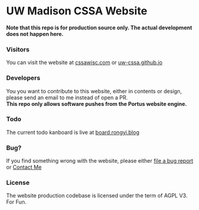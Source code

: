 # UW Madison CSSA Website

**Note that this repo is for production source only. The actual development does not happen here.**

### Visitors
You can visit the website at [cssawisc.com](https://cssawisc.com) or [uw-cssa.github.io](http://uw-cssa.github.io)

### Developers
You you want to contribute to this website, either in contents or design, please send an email to me instead of open a PR.  
**This repo only allows software pushes from the Portus website engine.**

### Todo
The current todo kanboard is live at [board.rongyi.blog](http://board.rongyi.blog/public/board/c6a0bb07821932bcc6f243ca143af081b95c44654fca5f57174c97f1d82d)

### Bug?
If you find something wrong with the website, please either [file a bug report](https://github.com/uw-cssa/uw-cssa.github.io/issues/new) or [Contact Me](https://rongyi.blog/contact)

### License
The website production codebase is licensed under the term of AGPL V3. For Fun.
